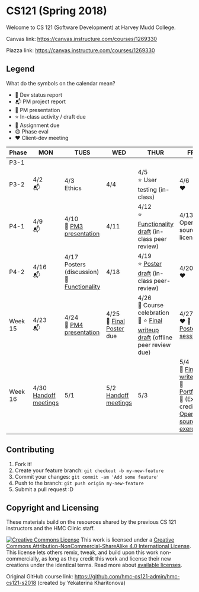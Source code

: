# CS121 (Spring 2018) 
Welcome to CS 121 (Software Development) at Harvey Mudd College.

Canvas link: https://canvas.instructure.com/courses/1269330

Piazza link: https://canvas.instructure.com/courses/1269330

## Legend
What do the symbols on the calendar mean?
* :gem: Dev status report
* :mailbox_with_mail: PM project report
* :speech_balloon: PM presentation
* :star: In-class activity / draft due
* :star2: Assignment due
* :smile: Phase eval
* :heart: Client-dev meeting

| Phase | MON | TUES | WED | THUR | FRI | SAT | SUN |
|---------|------------------------------|-----------------------------------------------------|-----------------------------|-----------------------------------------------------------|-------------------------------------|-----------|----------|
| P3-1 |  |  |  |  |  |  | 4/1<br> |
| P3-2 | 4/2<br> :mailbox_with_mail: | 4/3<br>Ethics | 4/4 <br> | 4/5<br>:star: User testing (in-class) | 4/6 <br>:heart: | 4/7 | 4/8<br> :gem: |
| P4-1 | 4/9<br> :mailbox_with_mail: | 4/10<br> :speech_balloon: [PM3 presentation](https://canvas.instructure.com/courses/1269330/assignments/7799468 "Canvas submission link") | 4/11 <br> | 4/12<br> :star: [Functionality draft](https://canvas.instructure.com/courses/1269330/assignments/7799435 "Canvas submission link") (in-class peer review) | 4/13 <br> Open source + licensing | 4/14<br> | 4/15<br>:gem:  |
| P4-2 | 4/16<br> :mailbox_with_mail: | 4/17 <br>  Posters (discussion) <br> :star2: [Functionality](https://canvas.instructure.com/courses/1269330/assignments/7799434) | 4/18 <br> | 4/19 <br> :star: [Poster draft](https://canvas.instructure.com/courses/1269330/assignments/7799448) (in-class peer-review) | 4/20 <br>:heart: | 4/21 <br> | 4/22<br> :gem: |
| Week 15 | 4/23<br> :mailbox_with_mail: | 4/24 <br>:speech_balloon: [PM4 presentation](https://canvas.instructure.com/courses/1269330/assignments/7799468 "Canvas submission link") | 4/25<br> :star2: [Final Poster](https://canvas.instructure.com/courses/1269330/assignments/7799447) due | 4/26 <br>:clap: Course celebration  :tada: :star: [Final writeup draft](https://canvas.instructure.com/courses/1269330/assignments/7799430) (offline peer review due) | 4/27 <br> :heart: :speech_balloon: [Poster session](https://canvas.instructure.com/courses/1269330/assignments/7799449) | 4/28 :star2: [Final README for handoff meeting](https://canvas.instructure.com/courses/1269330/assignments/7799436) <br> | 4/29<br> :gem: (all) |
| Week 16 | 4/30<br> [Handoff meetings](https://docs.google.com/document/d/105r_IqQmWwYpH9SGKbUMFfDAOab8cTda6cViLsz9cXE) | 5/1<br> | 5/2<br> [Handoff meetings](https://docs.google.com/document/d/105r_IqQmWwYpH9SGKbUMFfDAOab8cTda6cViLsz9cXE) |  5/3<br> | 5/4<br> :star2: [Final writeup](https://canvas.instructure.com/courses/1269330/assignments/7799431) <br> :star2: [Portfolio](https://canvas.instructure.com/courses/1269330/assignments/7799426) <br> :star2: (Extra credit) [Open source exercise](https://canvas.instructure.com/courses/1269330/assignments/8318209) | 5/5<br> :smile: [Postmortem](https://canvas.instructure.com/courses/1269330/assignments/7799433) <br> | 5/6<br> |


## Contributing

1. Fork it!
2. Create your feature branch: `git checkout -b my-new-feature`
3. Commit your changes: `git commit -am 'Add some feature'`
4. Push to the branch: `git push origin my-new-feature`
5. Submit a pull request :D


## Copyright and Licensing 
These materials build on the resources shared by the previous CS 121 instructors and the HMC Clinic staff.

<a rel="license" href="http://creativecommons.org/licenses/by-nc-sa/4.0/"><img alt="Creative Commons License" style="border-width:0" src="https://i.creativecommons.org/l/by-nc-sa/4.0/88x31.png" /></a> This work is licensed under a <a rel="license" href="http://creativecommons.org/licenses/by-nc-sa/4.0/">Creative Commons Attribution-NonCommercial-ShareAlike 4.0 International License</a>.
This license lets others remix, tweak, and build upon this work non-commercially, as long as they credit this work and license their new creations under the identical terms. Read more about <a href="https://creativecommons.org/licenses/">available licenses</a>.

Original GitHub course link: https://github.com/hmc-cs121-admin/hmc-cs121-s2018 (created by Yekaterina Kharitonova)

